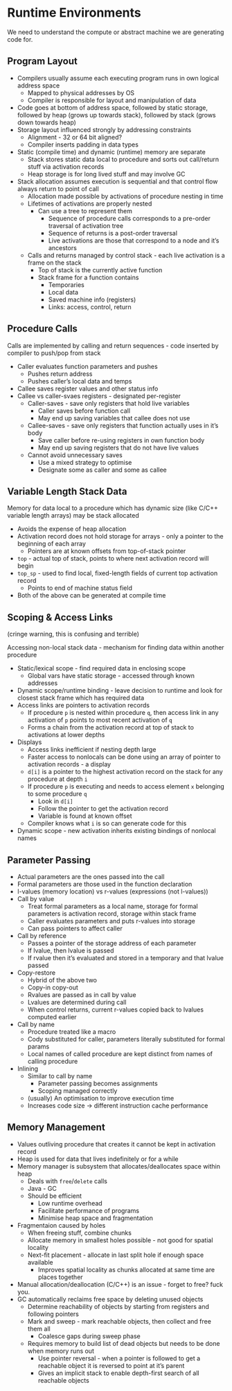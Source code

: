 # Runtime Environments

We need to understand the compute or abstract machine we are generating code for.

## Program Layout

- Compilers usually assume each executing program runs in own logical address space
  - Mapped to physical addresses by OS
  - Compiler is responsible for layout and manipulation of data
- Code goes at bottom of address space, followed by static storage, followed by heap (grows up towards stack), followed by stack (grows down towards heap)
- Storage layout influenced strongly by addressing constraints
  - Alignment - 32 or 64 bit aligned?
  - Compiler inserts padding in data types
- Static (compile time) and dynamic (runtime) memory are separate
  - Stack stores static data local to procedure and sorts out call/return stuff via activation records
  - Heap storage is for long lived stuff and may involve GC
- Stack allocation assumes execution is sequential and that control flow always return to point of call
  - Allocation made possible by activations of procedure nesting in time
  - Lifetimes of activations are properly nested
    - Can use a tree to represent them
      - Sequence of procedure calls corresponds to a pre-order traversal of activation tree
      - Sequence of returns is a post-order traversal
      - Live activations are those that correspond to a node and it’s ancestors
  - Calls and returns managed by control stack - each live activation is a frame on the stack
    - Top of stack is the currently active function
    - Stack frame for a function contains
      - Temporaries
      - Local data
      - Saved machine info (registers)
      - Links: access, control, return

## Procedure Calls

Calls are implemented by calling and return sequences - code inserted by compiler to push/pop from stack

- Caller evaluates function parameters and pushes
  - Pushes return address
  - Pushes caller’s local data and temps
- Callee saves register values and other status info
- Callee vs caller-svaes registers - designated per-register
  - Caller-saves - save only registers that hold live variables
    - Caller saves before function call
    - May end up saving variables that callee does not use
  - Callee-saves - save only registers that function actually uses in it’s body
    - Save caller before re-using registers in own function body
    - May end up saving registers that do not have live values
  - Cannot avoid unnecessary saves
    - Use a mixed strategy to optimise
    - Designate some as caller and some as callee

## Variable Length Stack Data

Memory for data local to a procedure which has dynamic size (like C/C++ variable length arrays) may be stack allocated

- Avoids the expense of heap allocation
- Activation record does not hold storage for arrays - only a pointer to the beginning of each array
  - Pointers are at known offsets from top-of-stack pointer
- `top` - actual top of stack, points to where next activation record will begin
- `top_sp` - used to find local, fixed-length fields of current top activation record
  - Points to end of machine status field
- Both of the above can be generated at compile time

## Scoping & Access Links

(cringe warning, this is confusing and terrible)

Accessing non-local stack data - mechanism for finding data within another procedure

- Static/lexical scope - find required data in enclosing scope
  - Global vars have static storage - accessed through known addresses
- Dynamic scope/runtime binding - leave decision to runtime and look for closest stack frame which has required data
- Access links are pointers to activation records
  - If procedure `p` is nested within procedure `q`, then access link in any activation of `p` points to most recent activation of `q`
  - Forms a chain from the activation record at top of stack to activations at lower depths
- Displays
  - Access links inefficient if nesting depth large
  - Faster access to nonlocals can be done using an array of pointer to activation records - a display
  - `d[i]` is a pointer to the highest activation record on the stack for any procedure at depth `i`
  - If procedure `p` is executing and needs to access element `x` belonging to some procedure `q`
    - Look in `d[i]`
    - Follow the pointer to get the activation record
    - Variable is found at known offset
  - Compiler knows what `i` is so can generate code for this
- Dynamic scope - new activation inherits existing bindings of nonlocal names

## Parameter Passing

- Actual parameters are the ones passed into the call
- Formal parameters are those used in the function declaration
- l-values (memory location) vs r-values (expressions (not l-values))
- Call by value
  - Treat formal parameters as a local name, storage for formal parameters is activation record, storage within stack frame
  - Caller evaluates parameters and puts r-values into storage
  - Can pass pointers to affect caller
- Call by reference
  - Passes a pointer of the storage address of each parameter
  - If lvalue, then lvalue is passed
  - If rvalue then it’s evaluated and stored in a temporary and that lvalue passed
- Copy-restore
  - Hybrid of the above two
  - Copy-in copy-out
  - Rvalues are passed as in call by value
  - Lvalues are determined during call
  - When control returns, current r-values copied back to lvalues computed earlier
- Call by name
  - Procedure treated like a macro
  - Cody substituted for caller, parameters literally substituted for formal params
  - Local names of called procedure are kept distinct from names of calling procedure
- Inlining
  - Similar to call by name
    - Parameter passing becomes assignments
    - Scoping managed correctly
  - (usually) An optimisation to improve execution time
  - Increases code size -> different instruction cache performance

## Memory Management

- Values outliving procedure that creates it cannot be kept in activation record
- Heap is used for data that lives indefinitely or for a while
- Memory manager is subsystem that allocates/deallocates space within heap
  - Deals with `free`/`delete` calls
  - Java - GC
  - Should be efficient
    - Low runtime overhead
    - Facilitate performance of programs
    - Minimise heap space and fragmentation
- Fragmentaion caused by holes
  - When freeing stuff, combine chunks
  - Allocate memory in smallest holes possible - not good for spatial locality
  - Next-fit placement - allocate in last split hole if enough space available
    - Improves spatial locality as chunks allocated at same time are places together
- Manual allocation/deallocation (C/C++) is an issue - forget to free? fuck you.
- GC automatically reclaims free space by deleting unused objects
  - Determine reachability of objects by starting from registers and following pointers
  - Mark and sweep - mark reachable objects, then collect and free them all
    - Coalesce gaps during sweep phase
  - Requires memory to build list of dead objects but needs to be done when memory runs out
    - Use pointer reversal - when a pointer is followed to get a reachable object it is reversed to point at it’s parent
    - Gives an implicit stack to enable depth-first search of all reachable objects
